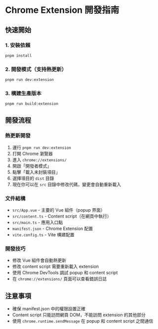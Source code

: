 # Chrome Extension 開發指南

## 快速開始

### 1. 安裝依賴
```bash
pnpm install
```

### 2. 開發模式（支持熱更新）
```bash
pnpm run dev:extension
```

### 3. 構建生產版本
```bash
pnpm run build:extension
```

## 開發流程

### 熱更新開發
1. 運行 `pnpm run dev:extension`
2. 打開 Chrome 瀏覽器
3. 進入 `chrome://extensions/`
4. 開啟「開發者模式」
5. 點擊「載入未封裝項目」
6. 選擇項目的 `dist` 目錄
7. 現在你可以在 `src` 目錄中修改代碼，變更會自動重新載入

### 文件結構
- `src/App.vue` - 主要的 Vue 組件（popup 界面）
- `src/content.ts` - Content script（在網頁中執行）
- `src/main.ts` - 應用入口點
- `manifest.json` - Chrome Extension 配置
- `vite.config.ts` - Vite 構建配置

### 開發技巧
- 修改 Vue 組件會自動熱更新
- 修改 content script 需要重新載入 extension
- 使用 Chrome DevTools 調試 popup 和 content script
- 在 `chrome://extensions/` 頁面可以查看錯誤日誌

## 注意事項
- 確保 manifest.json 中的權限設置正確
- Content script 只能訪問網頁 DOM，不能訪問 extension 的其他部分
- 使用 `chrome.runtime.sendMessage` 在 popup 和 content script 之間通信 
